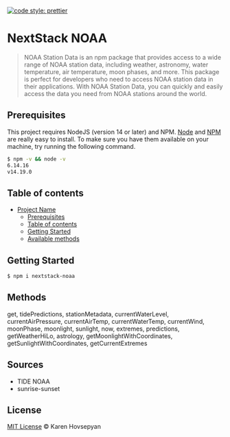 [![code style: prettier](https://img.shields.io/badge/code_style-prettier-ff69b4.svg?style=flat-square)](https://github.com/prettier/prettier)

# NextStack NOAA

> NOAA Station Data is an npm package that provides access to a wide range of NOAA station data, including weather, astronomy, water temperature, air temperature, moon phases, and more. This package is perfect for developers who need to access NOAA station data in their applications. With NOAA Station Data, you can quickly and easily access the data you need from NOAA stations around the world.

## Prerequisites

This project requires NodeJS (version 14 or later) and NPM.
[Node](http://nodejs.org/) and [NPM](https://npmjs.org/) are really easy to install.
To make sure you have them available on your machine,
try running the following command.

```sh
$ npm -v && node -v
6.14.16
v14.19.0
```

## Table of contents

- [Project Name](#project-name)
  - [Prerequisites](#prerequisites)
  - [Table of contents](#table-of-contents)
  - [Getting Started](#getting-started)
  - [Available methods](#methods)
  

## Getting Started

```sh
$ npm i nextstack-noaa
```
## Methods

  get,
  tidePredictions,
  stationMetadata,
  currentWaterLevel,
  currentAirPressure,
  currentAirTemp,
  currentWaterTemp,
  currentWind,
  moonPhase,
  moonlight,
  sunlight,
  now,
  extremes,
  predictions,
  getWeatherHiLo,
  astrology,
  getMoonlightWithCoordinates,
  getSunlightWithCoordinates,
  getCurrentExtremes


## Sources
* TIDE NOAA
* sunrise-sunset

## License

[MIT License](https://andreasonny.mit-license.org/2019) © Karen Hovsepyan